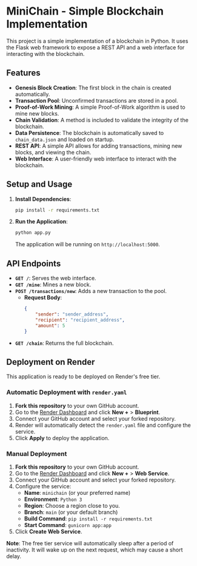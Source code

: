 # MiniChain - Simple Blockchain Implementation

This project is a simple implementation of a blockchain in Python. It uses the Flask web framework to expose a REST API and a web interface for interacting with the blockchain.

## Features

-   **Genesis Block Creation**: The first block in the chain is created automatically.
-   **Transaction Pool**: Unconfirmed transactions are stored in a pool.
-   **Proof-of-Work Mining**: A simple Proof-of-Work algorithm is used to mine new blocks.
-   **Chain Validation**: A method is included to validate the integrity of the blockchain.
-   **Data Persistence**: The blockchain is automatically saved to `chain_data.json` and loaded on startup.
-   **REST API**: A simple API allows for adding transactions, mining new blocks, and viewing the chain.
-   **Web Interface**: A user-friendly web interface to interact with the blockchain.

## Setup and Usage

1.  **Install Dependencies**:
    ```bash
    pip install -r requirements.txt
    ```

2.  **Run the Application**:
    ```bash
    python app.py
    ```
    The application will be running on `http://localhost:5000`.

## API Endpoints

-   **`GET /`**: Serves the web interface.
-   **`GET /mine`**: Mines a new block.
-   **`POST /transactions/new`**: Adds a new transaction to the pool.
    -   **Request Body**:
        ```json
        {
            "sender": "sender_address",
            "recipient": "recipient_address",
            "amount": 5
        }
        ```
-   **`GET /chain`**: Returns the full blockchain.

## Deployment on Render

This application is ready to be deployed on Render's free tier.

### Automatic Deployment with `render.yaml`

1.  **Fork this repository** to your own GitHub account.
2.  Go to the [Render Dashboard](https://dashboard.render.com/) and click **New +** > **Blueprint**.
3.  Connect your GitHub account and select your forked repository.
4.  Render will automatically detect the `render.yaml` file and configure the service.
5.  Click **Apply** to deploy the application.

### Manual Deployment

1.  **Fork this repository** to your own GitHub account.
2.  Go to the [Render Dashboard](https://dashboard.render.com/) and click **New +** > **Web Service**.
3.  Connect your GitHub account and select your forked repository.
4.  Configure the service:
    -   **Name**: `minichain` (or your preferred name)
    -   **Environment**: `Python 3`
    -   **Region**: Choose a region close to you.
    -   **Branch**: `main` (or your default branch)
    -   **Build Command**: `pip install -r requirements.txt`
    -   **Start Command**: `gunicorn app:app`
5.  Click **Create Web Service**.

**Note**: The free tier service will automatically sleep after a period of inactivity. It will wake up on the next request, which may cause a short delay.